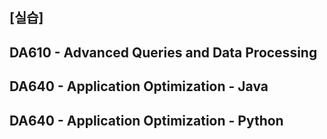 ## [실습]
## DA610 - Advanced Queries and Data Processing
## DA640 - Application Optimization - Java
## DA640 - Application Optimization - Python